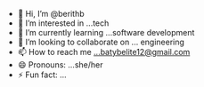 - 👋 Hi, I’m @berithb
- 👀 I’m interested in ...tech
- 🌱 I’m currently learning ...software development
- 💞️ I’m looking to collaborate on ... engineering
- 📫 How to reach me ...batybelite12@gmail.com
- 😄 Pronouns: ...she/her
- ⚡ Fun fact: ...

<!---
berithb/berithb is a ✨ special ✨ repository because its `README.md` (this file) appears on your GitHub profile.
You can click the Preview link to take a look at your changes.
--->
